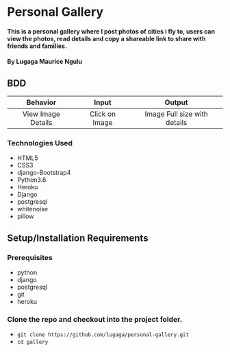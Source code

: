 # Personal Gallery

#### This is a personal gallery where I post photos of cities i fly to, users can view the photos, read details and copy a shareable link to share with friends and families.

#### By **Lugaga Maurice Ngulu**

## BDD
| Behavior| Input | Output |
| :-------------: | :-------------: | :-------------: |
| View Image Details | Click on Image  | Image Full size with details |

### Technologies Used

- HTML5
- CSS3
- django-Bootstrap4
- Python3.6
- Heroku
- Django
- postgresql
- whitenoise
- pillow

## Setup/Installation Requirements

### Prerequisites
- python
- django
- postgresql
- git
- heroku

### Clone the repo and checkout into the project folder.

- `git clone https://github.com/lugaga/personal-gallery.git`
- `cd gallery`